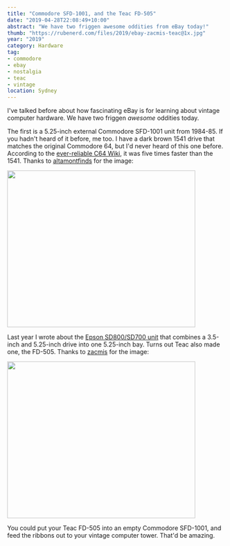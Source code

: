 ```yaml
---
title: "Commodore SFD-1001, and the Teac FD-505"
date: "2019-04-28T22:08:49+10:00"
abstract: "We have two friggen awesome oddities from eBay today!"
thumb: "https://rubenerd.com/files/2019/ebay-zacmis-teac@1x.jpg"
year: "2019"
category: Hardware
tag:
- commodore
- ebay
- nostalgia
- teac
- vintage
location: Sydney
---
```

I've talked before about how fascinating eBay is for learning about vintage computer hardware. We have two friggen *awesome* oddities today.

The first is a 5.25-inch external Commodore SFD-1001 unit from 1984-85. If you hadn't heard of it before, me too. I have a dark brown 1541 drive that matches the original Commodore 64, but I'd never heard of this one before. According to the [ever-reliable C64 Wiki](https://www.c64-wiki.com/wiki/SFD-1001), it was five times faster than the 1541. Thanks to [altamontfinds](https://www.ebay.com/itm/Commodore-SFD-1001-Case-Internal-Drive-Cage-IEEE-Bare-Floppy-Drive-No-Chips/192899323712) for the image:

<p><img src="https://rubenerd.com/files/2019/ebay-altamontfinds-sfd1000@1x.jpg" srcset="https://rubenerd.com/files/2019/ebay-altamontfinds-sfd1000@1x.jpg 1x, https://rubenerd.com/files/2019/ebay-altamontfinds-sfd1000@2x.jpg 2x" alt="" style="width:434px; height:362px;" /></p>

Last year I wrote about the [Epson SD800/SD700 unit](https://rubenerd.com/epsons-classic-combo-floppy-drives/) that combines a 3.5-inch and 5.25-inch drive into one 5.25-inch bay. Turns out Teac also made one, the FD-505. Thanks to [zacmis](https://www.ebay.com/itm/Teac-FD-505-19307572-09-3-5-5-25-Combo-Dual-Internal-Floppy-Disk-Drive-FDD/123658080371) for the image:

<p><img src="https://rubenerd.com/files/2019/ebay-zacmis-teac@1x.jpg" srcset="https://rubenerd.com/files/2019/ebay-zacmis-teac@1x.jpg 1x, https://rubenerd.com/files/2019/ebay-zacmis-teac@2x.jpg 2x" alt="" style="width:434px; height:362px;" /></p>

You could put your Teac FD-505 into an empty Commodore SFD-1001, and feed the ribbons out to your vintage computer tower. That'd be amazing.

